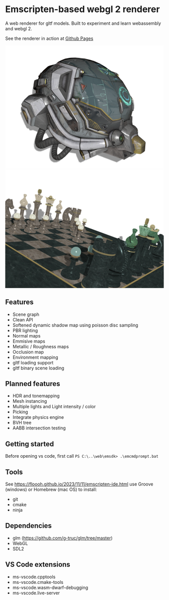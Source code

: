 # Emscripten-based webgl 2 renderer

A web renderer for gltf models. Built to experiment and learn webassembly and webgl 2. 

See the renderer in action at [Github Pages](https://termijn.github.io/index.html)

![Example rendering of the gltf sample helmet](/images/helmet.png)
![Example rendering of the gltf sample a beautiful game](/images/chess.png)

## Features
- Scene graph
- Clean API
- Softened dynamic shadow map using poisson disc sampling
- PBR lighting
- Normal maps
- Emmisive maps
- Metallic / Roughness maps
- Occlusion map
- Environment mapping
- gltf loading support
- gltf binary scene loading

## Planned features
- HDR and tonemapping
- Mesh instancing
- Multiple lights and Light intensity / color
- Picking
- Integrate physics engine
- BVH tree
- AABB intersection testing

## Getting started
Before opening vs code, first call
`PS C:\..\web\emsdk> .\emcmdprompt.bat`

## Tools
See https://floooh.github.io/2023/11/11/emscripten-ide.html
use Groove (windows) or Homebrew (mac OS) to install:
- git
- cmake
- ninja

## Dependencies
- glm (https://github.com/g-truc/glm/tree/master)
- WebGL
- SDL2

## VS Code extensions
- ms-vscode.cpptools
- ms-vscode.cmake-tools
- ms-vscode.wasm-dwarf-debugging
- ms-vscode.live-server

